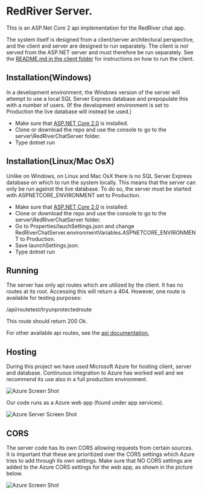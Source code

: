 # RedRiver Server.

This is an ASP.Net Core 2 api implementation for the RedRiver chat app. 

The system itself is designed from a client/server architectural perspective, and the client and server are designed to run separately. The client is *not* served from the ASP.NET server and must therefore be run separately. See the [README.md in the client folder](https://github.com/jimmybengtsson/grupp03-redriver/blob/master/client/README.md) for instructions on how to run the client. 

## Installation(Windows)

In a development environment, the Windows version of the server will attempt to use a local SQL Server Express database and prepopulate this with a number of users. (If the development environment is set to Production the live database will instead be used.)

+ Make sure that [ASP.NET Core 2.0](https://www.microsoft.com/net/download) is installed.
+ Clone or download the repo and use the console to go to the server\RedRiverChatServer folder.
+ Type dotnet run

## Installation(Linux/Mac OsX)

Unlike on Windows, on Linux and Mac OsX there is no SQL Server Express database on which to run the system locally. This means that the server can only be run against the live database. To do so, the server must be started with ASPNETCORE_ENVIRONMENT set to Production.

+ Make sure that [ASP.NET Core 2.0](https://www.microsoft.com/net/download) is installed.
+ Clone or download the repo and use the console to go to the server\RedRiverChatServer folder.
+ Go to Properties/lauchSettings.json and change RedRiverChatServer.environmentVariables.ASPNETCORE_ENVIRONMENT to Production.
+ Save launchSettings.json.
+ Type dotnet run

## Running

The server has only api routes which are utilized by the client. It has no routes at its root. Accessing this will return a 404. However, one route is available for testing purposes:

/api/routetest/tryunprotectedroute

This route should return 200 Ok.

For other available api routes, see the [api documentation.](https://documenter.getpostman.com/view/1600195/redriverserver-api-documentation-v21/RW86L9vn)

## Hosting
During this project we have used Microsoft Azure for hosting client, server and database. Continuous integration to Azure has worked well and we recommend its use also in a full production environment.  

![Azure Screen Shot](https://github.com/jimmybengtsson/grupp03-redriver/blob/master/documentation/img/wiki/AzureScreenShot.PNG)

Our code runs as a Azure web app (found under app services).

![Azure Server Screen Shot](https://github.com/jimmybengtsson/grupp03-redriver/blob/master/documentation/img/wiki/azure-server.PNG)

## CORS

The server code has its own CORS allowing requests from certain sources. It is important that these are prioritized over the CORS settings which Azure tries to add through its own settings. Make sure that NO CORS settings are added to the Azure CORS settings for the web app, as shown in the picture below. 

![Azure Screen Shot](https://github.com/jimmybengtsson/grupp03-redriver/blob/master/documentation/img/wiki/azure-cors.PNG)
